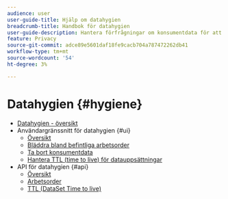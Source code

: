 ```yaml
---
audience: user
user-guide-title: Hjälp om datahygien
breadcrumb-title: Handbok för datahygien
user-guide-description: Hantera förfrågningar om konsumentdata för att följa juridiska sekretessregler som GDPR och CCPA.
feature: Privacy
source-git-commit: adce89e5601daf18fe9cacb704a787472262db41
workflow-type: tm+mt
source-wordcount: '54'
ht-degree: 3%

---
```



# Datahygien {#hygiene}

* [Datahygien - översikt](./home.md)
* Användargränssnitt för datahygien {#ui}
   * [Översikt](./ui/overview.md)
   * [Bläddra bland befintliga arbetsorder](./ui/browse.md)
   * [Ta bort konsumentdata](./ui/delete-consumer.md)
   * [Hantera TTL (time to live) för datauppsättningar](./ui/ttl.md)
* API för datahygien {#api}
   * [Översikt](./api/overview.md)
   * [Arbetsorder](./api/workorder.md)
   * [TTL (DataSet Time to live)](./api/ttl.md)
